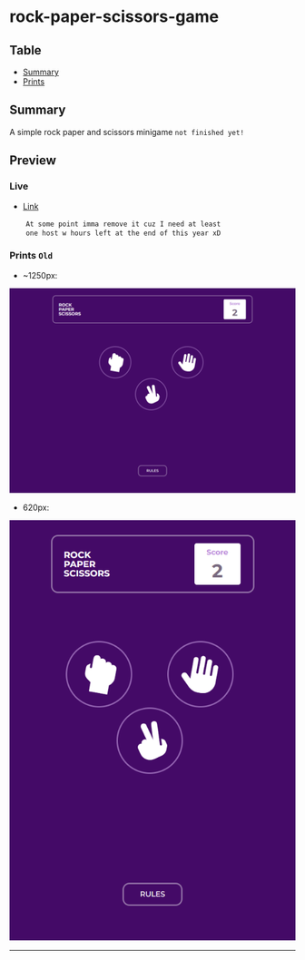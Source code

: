 # rock-paper-scissors-game

## Table

-   [Summary](#sumary)
-   [Prints](#prints)

## Summary

A simple rock paper and scissors minigame ``` not finished yet! ```

## Preview

### Live

- [Link](https://ny-rts-minigame.herokuapp.com) 
``` 
    At some point imma remove it cuz I need at least 
    one host w hours left at the end of this year xD 
```

### Prints ``` Old ```

-   ~1250px:

<p align="center"> 
    <img src="public/images/preview/1286px%20width.png">
</p>

-   620px:

<p align="center"> 
    <img src="public/images/preview/620px%20width.png">
</p>

---
